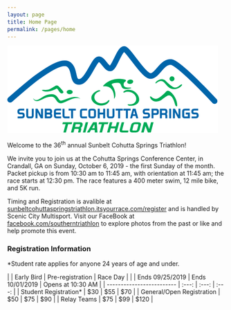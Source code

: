 ```yaml
---
layout: page
title: Home Page
permalink: /pages/home
---
```


![Southern Triathlon Logo](/images/logos/triathlon.png#right)

Welcome to the 36<sup>th</sup> annual Sunbelt Cohutta Springs Triathlon!

We invite you to join us at the Cohutta Springs Conference Center, in Crandall, GA on Sunday, October 6, 2019 - the first Sunday of the month. Packet pickup is from 10:30 am to 11:45 am, with orientation at 11:45 am; the race starts at 12:30 pm. The race features a 400 meter swim, 12 mile bike, and 5K run.

Timing and Registration is avalible at <a href="https://sunbeltcohuttaspringstriathlon.itsyourrace.com/register" target="register">sunbeltcohuttaspringstriathlon.itsyourrace.com/register</a> and is handled by Scenic City Multisport. Visit our FaceBook at <a href="https://www.facebook.com/southerntriathlon" target="facebook">facebook.com/southerntriathlon</a> to explore photos from the past or like and help promote this event.

### Registration Information
*Student rate applies for anyone 24 years of age and under.

|                           | Early Bird       | Pre-registration | Race Day          |
|                           | Ends 09/25/2019  | Ends 10/01/2019  | Opens at 10:30 AM |
| ------------------------- |       :---:      |       :---:      |        :---:      |
| Student Registration*     |        $30       |        $55       |         $70       |
| General/Open Registration |        $50       |        $75       |         $90       |
| Relay Teams               |        $75       |        $99       |        $120       |
